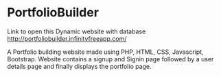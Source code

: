 # PortfolioBuilder

Link to open this Dynamic website with database  http://portfoliobuilder.infinityfreeapp.com/

A Portfolio building website made using PHP, HTML, CSS, Javascript, Bootstrap.
Website contains a signup and Signin page followed by a user details page and finally displays the portfolio page.
